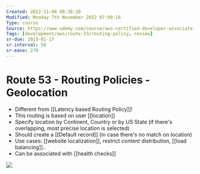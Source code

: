 ```yaml
---
Created: 2022-11-08 08:36:20
Modified: Monday 7th November 2022 07:09:16
Type: course
Source: https://www.udemy.com/course/aws-certified-developer-associate-dva-c01/
Tags: [development/aws/route-53/routing-policy, review]
sr-due: 2023-01-17
sr-interval: 56
sr-ease: 270
---
```


# Route 53 - Routing Policies - Geolocation

- Different from [[Latency based Routing Policy]]!
- This routing is based on user [[location]]
- Specify location by Continent, Country or by US State (if there's overlapping, most precise location is selected)
- Should create a [[Default record]] (in case there's no match on location)
- Use cases: [[website localization]], restrict content distribution, [[load balancing]]..
- Can be associated with [[health checks]]

![](2022-02-08-07-14-17.png)